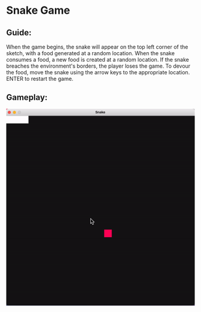 # Snake Game

## Guide:
When the game begins, the snake will appear on the top left corner of the sketch, with a food generated at a random location.
When the snake consumes a food, a new food is created at a random location.
If the snake breaches the environment's borders, the player loses the game.
To devour the food, move the snake using the arrow keys to the appropriate location.
ENTER to restart the game.

## Gameplay: 
![Snake Gameplay](https://github.com/RahulPatelme/SnakeGame-Processing/blob/master/Snake.gif)
